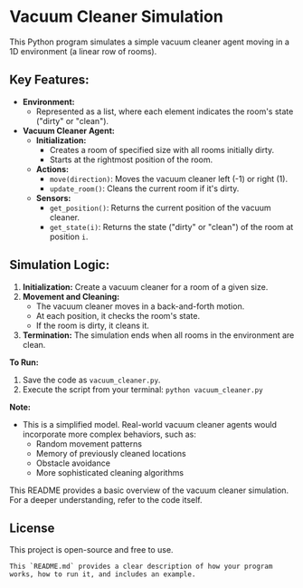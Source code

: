 # Vacuum Cleaner Simulation

This Python program simulates a simple vacuum cleaner agent moving in a 1D environment (a linear row of rooms).

## **Key Features:**

* **Environment:**
    * Represented as a list, where each element indicates the room's state ("dirty" or "clean").
* **Vacuum Cleaner Agent:**
    * **Initialization:** 
        * Creates a room of specified size with all rooms initially dirty.
        * Starts at the rightmost position of the room.
    * **Actions:**
        * `move(direction)`: Moves the vacuum cleaner left (-1) or right (1).
        * `update_room()`: Cleans the current room if it's dirty.
    * **Sensors:**
        * `get_position()`: Returns the current position of the vacuum cleaner.
        * `get_state(i)`: Returns the state ("dirty" or "clean") of the room at position `i`.

## **Simulation Logic:**

1. **Initialization:** Create a vacuum cleaner for a room of a given size.
2. **Movement and Cleaning:**
    * The vacuum cleaner moves in a back-and-forth motion.
    * At each position, it checks the room's state.
    * If the room is dirty, it cleans it.
3. **Termination:** The simulation ends when all rooms in the environment are clean.

**To Run:**

1. Save the code as `vacuum_cleaner.py`.
2. Execute the script from your terminal: `python vacuum_cleaner.py`

**Note:**

* This is a simplified model. Real-world vacuum cleaner agents would incorporate more complex behaviors, such as:
    * Random movement patterns
    * Memory of previously cleaned locations
    * Obstacle avoidance
    * More sophisticated cleaning algorithms

This README provides a basic overview of the vacuum cleaner simulation. For a deeper understanding, refer to the code itself.

## License
This project is open-source and free to use.

    This `README.md` provides a clear description of how your program works, how to run it, and includes an example.

